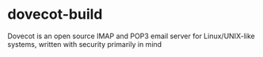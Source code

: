 # dovecot-build
Dovecot is an open source IMAP and POP3 email server for Linux/UNIX-like systems, written with security primarily in mind
